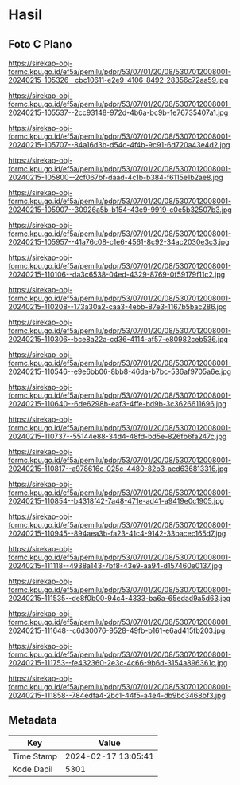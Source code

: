 # Hasil

## Foto C Plano

https://sirekap-obj-formc.kpu.go.id/ef5a/pemilu/pdpr/53/07/01/20/08/5307012008001-20240215-105326--cbc10611-e2e9-4106-8492-28356c72aa59.jpg

https://sirekap-obj-formc.kpu.go.id/ef5a/pemilu/pdpr/53/07/01/20/08/5307012008001-20240215-105537--2cc93148-972d-4b6a-bc9b-1e76735407a1.jpg

https://sirekap-obj-formc.kpu.go.id/ef5a/pemilu/pdpr/53/07/01/20/08/5307012008001-20240215-105707--84a16d3b-d54c-4f4b-9c91-6d720a43e4d2.jpg

https://sirekap-obj-formc.kpu.go.id/ef5a/pemilu/pdpr/53/07/01/20/08/5307012008001-20240215-105800--2cf067bf-daad-4c1b-b384-f6115e1b2ae8.jpg

https://sirekap-obj-formc.kpu.go.id/ef5a/pemilu/pdpr/53/07/01/20/08/5307012008001-20240215-105907--30926a5b-b154-43e9-9919-c0e5b32507b3.jpg

https://sirekap-obj-formc.kpu.go.id/ef5a/pemilu/pdpr/53/07/01/20/08/5307012008001-20240215-105957--41a76c08-c1e6-4561-8c92-34ac2030e3c3.jpg

https://sirekap-obj-formc.kpu.go.id/ef5a/pemilu/pdpr/53/07/01/20/08/5307012008001-20240215-110106--da3c6538-04ed-4329-8769-0f59179f11c2.jpg

https://sirekap-obj-formc.kpu.go.id/ef5a/pemilu/pdpr/53/07/01/20/08/5307012008001-20240215-110208--173a30a2-caa3-4ebb-87e3-1167b5bac286.jpg

https://sirekap-obj-formc.kpu.go.id/ef5a/pemilu/pdpr/53/07/01/20/08/5307012008001-20240215-110306--bce8a22a-cd36-4114-af57-e80982ceb536.jpg

https://sirekap-obj-formc.kpu.go.id/ef5a/pemilu/pdpr/53/07/01/20/08/5307012008001-20240215-110546--e9e6bb06-8bb8-46da-b7bc-536af9705a6e.jpg

https://sirekap-obj-formc.kpu.go.id/ef5a/pemilu/pdpr/53/07/01/20/08/5307012008001-20240215-110640--6de6298b-eaf3-4ffe-bd9b-3c3626611696.jpg

https://sirekap-obj-formc.kpu.go.id/ef5a/pemilu/pdpr/53/07/01/20/08/5307012008001-20240215-110737--55144e88-34d4-48fd-bd5e-826fb6fa247c.jpg

https://sirekap-obj-formc.kpu.go.id/ef5a/pemilu/pdpr/53/07/01/20/08/5307012008001-20240215-110817--a978616c-025c-4480-82b3-aed636813316.jpg

https://sirekap-obj-formc.kpu.go.id/ef5a/pemilu/pdpr/53/07/01/20/08/5307012008001-20240215-110854--b4318f42-7a48-471e-ad41-a9419e0c1905.jpg

https://sirekap-obj-formc.kpu.go.id/ef5a/pemilu/pdpr/53/07/01/20/08/5307012008001-20240215-110945--894aea3b-fa23-41c4-9142-33bacec165d7.jpg

https://sirekap-obj-formc.kpu.go.id/ef5a/pemilu/pdpr/53/07/01/20/08/5307012008001-20240215-111118--4938a143-7bf8-43e9-aa94-d157460e0137.jpg

https://sirekap-obj-formc.kpu.go.id/ef5a/pemilu/pdpr/53/07/01/20/08/5307012008001-20240215-111535--de8f0b00-94c4-4333-ba6a-65edad9a5d63.jpg

https://sirekap-obj-formc.kpu.go.id/ef5a/pemilu/pdpr/53/07/01/20/08/5307012008001-20240215-111648--c6d30076-9528-49fb-b161-e6ad415fb203.jpg

https://sirekap-obj-formc.kpu.go.id/ef5a/pemilu/pdpr/53/07/01/20/08/5307012008001-20240215-111753--fe432360-2e3c-4c66-9b6d-3154a896361c.jpg

https://sirekap-obj-formc.kpu.go.id/ef5a/pemilu/pdpr/53/07/01/20/08/5307012008001-20240215-111858--784edfa4-2bc1-44f5-a4e4-db9bc3468bf3.jpg


## Metadata

| Key        | Value               |
| ---------- | ------------------- |
| Time Stamp | 2024-02-17 13:05:41 |
| Kode Dapil | 5301                |



